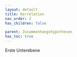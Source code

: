 ```yaml
---
layout: default
title: Korrelation
nav_order: 2
has_children: false

parent: Zusammenhangshypothesen
has_toc: true
---
```


Erste Unterebene
